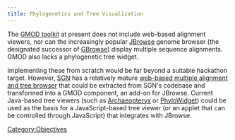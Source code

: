 ```yaml
---
title: Phylogenetics and Tree Visualization
---
```


The [GMOD toolkit](gmod:GMOD_Components "wikilink") at present does not
include web-based alignment viewers, nor can the increasingly popular
[JBrowse](gmod:JBrowse "wikilink") genome browser (the designated
successor of [GBrowse](gmod:GBrowse "wikilink")) display multiple
sequence alignments. GMOD also lacks a phylogenetic tree widget.

Implementing these from scratch would be far beyond a suitable hackathon
target. However, [SGN](http://solgenomics.net) has a relatively mature
[web-based multiple alignment and tree
browser](http://solgenomics.net/tools/align_viewer/) that could be
extracted from SGN's codebase and transformed into a GMOD component, an
add-on for JBrowse. Current Java-based tree viewers (such as
[Archaeopteryx](http://www.phylosoft.org/atv/) or
[PhyloWidget](http://www.phylowidget.org)) could be used as the basis
for a JavaScript-based tree viewer (or an applet that can be controlled
through JavaScript) that integrates with JBrowse.

<Category:Objectives>
